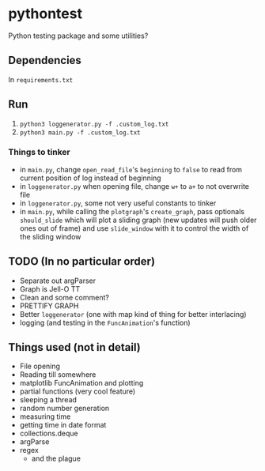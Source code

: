 # pythontest
Python testing package and some utilities?

## Dependencies
In `requirements.txt`

## Run
1. `python3 loggenerator.py -f .custom_log.txt`
2. `python3 main.py -f .custom_log.txt`

### Things to tinker
* in `main.py`, change `open_read_file`'s `beginning` to `false` 
to read from current position of log instead of beginning
* in `loggenerator.py` when opening file, change `w+` to `a+` to not overwrite file
* in `loggenerator.py`, some not very useful constants to tinker
* in `main.py`, while calling the `plotgraph`'s `create_graph`,
pass optionals `should_slide` which will plot a sliding graph (new updates will push older ones out of frame)
and use `slide_window` with it to control the width of the sliding window

## TODO (In no particular order)
* Separate out argParser
* Graph is Jell-O TT
* Clean and some comment?
* PRETTIFY GRAPH
* Better `loggenerator` (one with map kind of thing for better interlacing)
* logging (and testing in the `FuncAnimation`'s function)

## Things used (not in detail)
* File opening
* Reading till somewhere
* matplotlib FuncAnimation and plotting
* partial functions (very cool feature)
* sleeping a thread
* random number generation
* measuring time
* getting time in date format
* collections.deque
* argParse
* regex
  * and the plague
